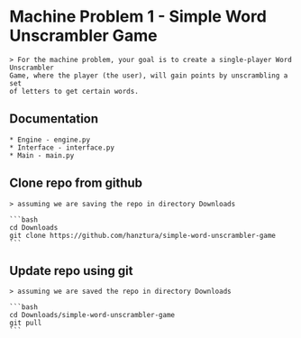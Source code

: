 # Machine Problem 1 - Simple Word Unscrambler Game

    > For the machine problem, your goal is to create a single-player Word Unscrambler
    Game, where the player (the user), will gain points by unscrambling a set
    of letters to get certain words.

## Documentation

    * Engine - engine.py
    * Interface - interface.py
    * Main - main.py
    

## Clone repo from github

    > assuming we are saving the repo in directory Downloads

    ```bash
    cd Downloads
    git clone https://github.com/hanztura/simple-word-unscrambler-game
    ```

## Update repo using git

    > assuming we are saved the repo in directory Downloads

    ```bash
    cd Downloads/simple-word-unscrambler-game
    git pull
    ```
